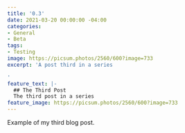 ```yaml
---
title: '0.3'
date: 2021-03-20 00:00:00 -04:00
categories:
- General
- Beta
tags:
- Testing
image: https://picsum.photos/2560/600?image=733
excerpt: 'A post third in a series

'
feature_text: |-
  ## The Third Post
  The third post in a series
feature_image: https://picsum.photos/2560/600?image=733
---
```


Example of my third blog post.
